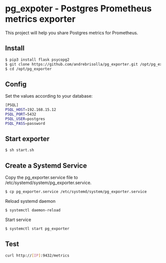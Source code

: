 <h1>pg_expoter - Postgres Prometheus metrics exporter</h1>
This project will help you share Postgres metrics for Prometheus.

## Install
```bash
$ pip3 install flask psycopg2 
$ git clone https://github.com/andrebrisolla/pg_exporter.git /opt/pg_exporter
$ cd /opt/pg_exporter
```

## Config
Set the values according to your database:
```bash
[PSQL]
PSQL_HOST=192.168.15.12
PSQL_PORT=5432
PSQL_USER=postgres
PSQL_PASS=password
```
## Start exporter
```bash
$ sh start.sh
```

## Create a Systemd Service

Copy the pg_exporter.service file to /etc/systemd/system/pg_exporter.service.
```bash
$ cp pg_exporter.service /etc/systemd/system/pg_exporter.service
```
 Reload systemd daemon
```bash
$ systemctl daemon-reload
```
Start service
```bash
$ systemctl start pg_exporter
```
## Test
```bash
curl http://[IP]:9432/metrics
```